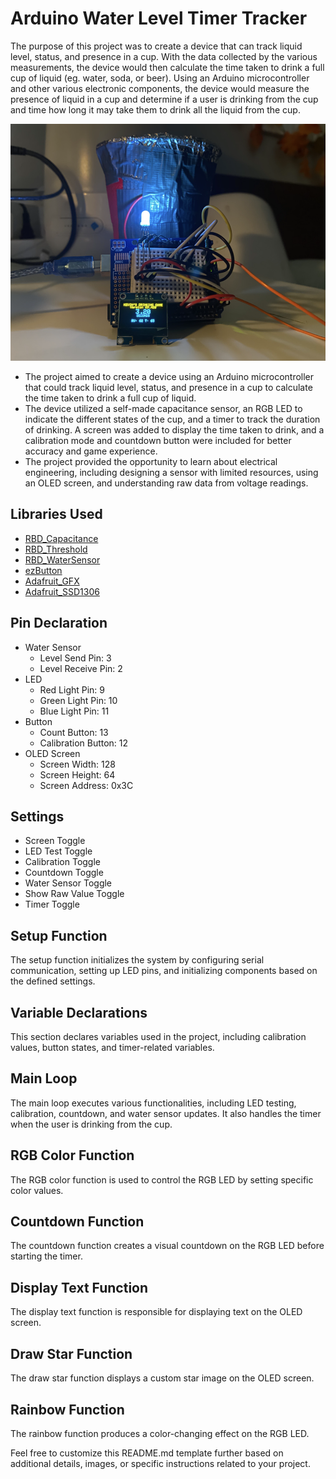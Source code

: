 <!-- ABOUT THE PROJECT -->
#   Arduino Water Level Timer Tracker

The purpose of this project was to create a device that can track liquid level, status, and presence in a cup. With the data collected by the various measurements, the device would then calculate the time taken to drink a full cup of liquid (eg. water, soda, or beer). Using an Arduino microcontroller and other various electronic components, the device would measure the presence of liquid in a cup and determine if a user is drinking from the cup and time how long it may take them to drink all the liquid from the cup.

![Device](https://github.com/kevinoli/arduino-water-level/blob/main/project-photo.png)


* The project aimed to create a device using an Arduino microcontroller that could track liquid level, status, and presence in a cup to calculate the time taken to drink a full cup of liquid. 
* The device utilized a self-made capacitance sensor, an RGB LED to indicate the different states of the cup, and a timer to track the duration of drinking. A screen was added to display the time taken to drink, and a calibration mode and countdown button were included for better accuracy and game experience. 
* The project provided the opportunity to learn about electrical engineering, including designing a sensor with limited resources, using an OLED screen, and understanding raw data from voltage readings.

## Libraries Used
- [RBD_Capacitance](link-to-library)
- [RBD_Threshold](link-to-library)
- [RBD_WaterSensor](link-to-library)
- [ezButton](link-to-library)
- [Adafruit_GFX](link-to-library)
- [Adafruit_SSD1306](link-to-library)

## Pin Declaration
- Water Sensor
  - Level Send Pin: 3
  - Level Receive Pin: 2
- LED
  - Red Light Pin: 9
  - Green Light Pin: 10
  - Blue Light Pin: 11
- Button
  - Count Button: 13
  - Calibration Button: 12
- OLED Screen
  - Screen Width: 128
  - Screen Height: 64
  - Screen Address: 0x3C

## Settings
- Screen Toggle
- LED Test Toggle
- Calibration Toggle
- Countdown Toggle
- Water Sensor Toggle
- Show Raw Value Toggle
- Timer Toggle

## Setup Function
The setup function initializes the system by configuring serial communication, setting up LED pins, and initializing components based on the defined settings.

## Variable Declarations
This section declares variables used in the project, including calibration values, button states, and timer-related variables.

## Main Loop
The main loop executes various functionalities, including LED testing, calibration, countdown, and water sensor updates. It also handles the timer when the user is drinking from the cup.

## RGB Color Function
The RGB color function is used to control the RGB LED by setting specific color values.

## Countdown Function
The countdown function creates a visual countdown on the RGB LED before starting the timer.

## Display Text Function
The display text function is responsible for displaying text on the OLED screen.

## Draw Star Function
The draw star function displays a custom star image on the OLED screen.

## Rainbow Function
The rainbow function produces a color-changing effect on the RGB LED.

Feel free to customize this README.md template further based on additional details, images, or specific instructions related to your project.
